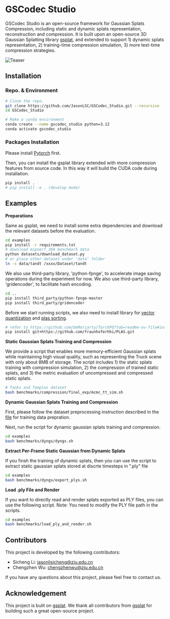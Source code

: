 # GSCodec Studio

GSCodec Studio is an open-source framework for Gaussian Splats Compression, including static and dynamic splats representation, reconstruction and compression. It is bulit upon an open-source 3D Gaussian Splatting library [gsplat](https://github.com/nerfstudio-project/gsplat), and extended to support 1) dynamic splats representation, 2) training-time compression simulation, 3) more test-time compression strategies.

![Teaser](./assets/Teaser.png)

## Installation
### Repo. & Environment
```bash
# Clone the repo.
git clone https://github.com/JasonLSC/GSCodec_Studio.git --recursive
cd GSCodec_Studio

# Make a conda environment
conda create --name gscodec_studio python=3.12
conda activate gscodec_studio
```

### Packages Installation

Please install [Pytorch](https://pytorch.org/get-started/locally/) first.

Then, you can install the gsplat library extended with more compression features from source code. In this way it will build the CUDA code during installation.

```bash
pip install .
# pip install -e . (develop mode)
```

## Examples

**Preparations**

Same as gsplat, we need to install some extra dependencies and download the relevant datasets before the evaluation.

```bash
cd examples
pip install -r requirements.txt
# download mipnerf_360 benchmark data
python datasets/download_dataset.py
# or place other dataset under 'data' folder
ln -s data/tandt /xxxx/Dataset/tandt
```

We also use third-party library, 'python-fpnge', to accelerate image saving operations during the experiment for now. We also use third-party library, 'gridencoder', to facilitate hash encoding.

```bash
cd ..
pip install third_party/python-fpnge-master
pip install third_party/gridencoder
```

Before we start running scripts, we also need to install library for [vector quantization](https://github.com/DeMoriarty/TorchPQ?tab=readme-ov-file#install) and [plas sorting](https://github.com/fraunhoferhhi/PLAS).
```bash
# refer to https://github.com/DeMoriarty/TorchPQ?tab=readme-ov-file#install to see how to install TorchPQ
pip install git+https://github.com/fraunhoferhhi/PLAS.git
```

**Static Gaussian Splats Training and Compression**

We provide a script that enables more memory-efficient Gaussian splats while maintaining high visual quality, such as representing the Truck scene with only about 8MB of storage. The script includes 1) the static splats training with compression simulation, 2) the compression of trained static splats, and 3) the metric evaluation of uncompressed and compressed static splats.

```bash
# Tanks and Temples dataset
bash benchmarks/compression/final_exp/mcmc_tt_sim.sh
```

**Dynamic Gaussian Splats Training and Compression**

First, please follow the dataset preprocessing instruction described in the [file]((mpeg_gsc_utils/multiview_video_preprocess/README.md)) for training data prepration.

Next, run the script for dynamic gaussian splats training and compression.
```bash
cd examples
bash benchmarks/dyngs/dyngs.sh
```

**Extract Per-Frame Static Gaussian from Dynamic Splats**

If you finsh the training of dynamic splats, then you can use the script to extract static gaussian splats stored at discrte timesteps in ".ply" file
```bash
cd examples
bash benchmarks/dyngs/export_plys.sh
```

**Load .ply File and Render**

If you want to directly read and render splats exported as PLY files, you can use the following script.
Note: You need to modify the PLY file path in the scripts.
```bash
cd examples
bash benchmarks/load_ply_and_render.sh
```

## Contributors

This project is developed by the following contributors:

- Sicheng Li: jasonlisicheng@zju.edu.cn
- Chengzhen Wu: chengzhenwu@zju.edu.cn

If you have any questions about this project, please feel free to contact us.

## Acknowledgement
This project is bulit on [gsplat](https://github.com/nerfstudio-project/gsplat). We thank all contributors from [gsplat](https://github.com/nerfstudio-project/gsplat) for building such a great open-source project.